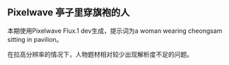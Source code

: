 ## Pixelwave 亭子里穿旗袍的人

本期使用Pixelwave Flux.1 dev生成，提示词为a woman wearing cheongsam sitting in pavilion。

在拉高分辨率的情况下，人物题材相对较少出现解析度不足的问题。